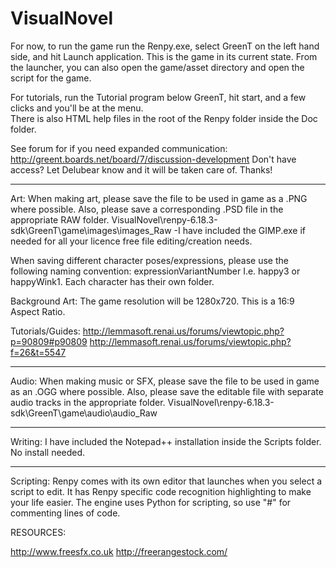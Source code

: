 # VisualNovel
For now, to run the game run the Renpy.exe, select GreenT on the left hand side, and hit Launch application.
This is the game in its current state.
From the launcher, you can also open the game/asset directory and open the script for the game.

For tutorials, run the Tutorial program below GreenT, hit start, and a few clicks and you'll be at the menu.  
There is also HTML help files in the root of the Renpy folder inside the Doc folder.

See forum for if you need expanded communication:  http://greent.boards.net/board/7/discussion-development
Don't have access?  Let Delubear know and it will be taken care of.  Thanks!

-----------------------------------------------------

Art:  When making art, please save the file to be used in game as a .PNG where possible.  Also, please save a corresponding .PSD file in the appropriate RAW folder.  VisualNovel\renpy-6.18.3-sdk\GreenT\game\images\images_Raw
-I have included the GIMP.exe if needed for all your licence free file editing/creation needs.

When saving different character poses/expressions, please use the following naming convention:  expressionVariantNumber  I.e. happy3 or happyWink1.  Each character has their own folder.

Background Art:  The game resolution will be 1280x720.  This is a 16:9 Aspect Ratio.  

Tutorials/Guides: http://lemmasoft.renai.us/forums/viewtopic.php?p=90809#p90809
                  http://lemmasoft.renai.us/forums/viewtopic.php?f=26&t=5547

-----------------------------------------------------

Audio: When making music or SFX, please save the file to be used in game as an .OGG where possible.  Also, please save the editable file with separate audio tracks in the appropriate folder.   VisualNovel\renpy-6.18.3-sdk\GreenT\game\audio\audio_Raw

-----------------------------------------------------

Writing: I have included the Notepad++ installation inside the Scripts folder.  No install needed.  

-----------------------------------------------------

Scripting:  Renpy comes with its own editor that launches when you select a script to edit.  It has Renpy specific code recognition highlighting to make your life easier.  The engine uses Python for scripting, so use "#" for commenting lines of code.



RESOURCES:

http://www.freesfx.co.uk
http://freerangestock.com/
